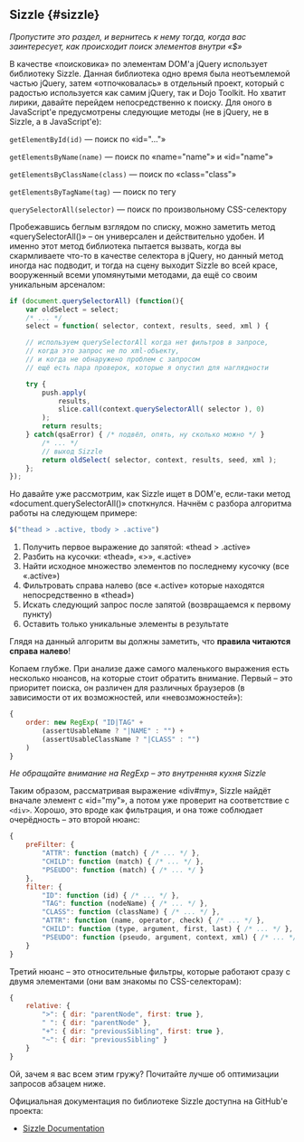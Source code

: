 ## Sizzle {#sizzle}

_Пропустите это раздел, и вернитесь к нему тогда, когда вас заинтересует, как происходит поиск элементов внутри «$»_

В качестве «поисковика» по элементам DOM'а jQuery использует библиотеку Sizzle. Данная библиотека одно время была неотъемлемой частью jQuery, затем «отпочковалась» в отдельный проект, который с радостью используется как самим jQuery, так и Dojo Toolkit. Но хватит лирики, давайте перейдем непосредственно к поиску. Для оного в JavaScript'е предусмотрены следующие методы (не в jQuery, не в Sizzle, а в JavaScript'е):

`getElementById(id)` — поиск по «id="…"»

`getElementsByName(name)` — поиск по «name="name"» и «id="name"»

`getElementsByClassName(class)` — поиск по «class="class"»

`getElementsByTagName(tag)` — поиск по тегу

`querySelectorAll(selector)` — поиск по произвольному CSS-селектору

Пробежавшись беглым взглядом по списку, можно заметить метод «querySelectorAll()» – он универсален и действительно
удобен. И именно этот метод библиотека пытается вызвать, когда вы скармливаете что-то в качестве селектора в jQuery,
но данный метод иногда нас подводит, и тогда на сцену выходит Sizzle во всей красе, вооруженный всеми упомянутыми
методами, да ещё со своим уникальным арсеналом:

```javascript
if (document.querySelectorAll) (function(){
    var oldSelect = select;
    /* ... */
    select = function( selector, context, results, seed, xml ) {

    // используем querySelectorAll когда нет фильтров в запросе,
    // когда это запрос не по xml-объекту,
    // и когда не обнаружено проблем с запросом
    // ещё есть пара проверок, которые я опустил для наглядности

    try {    
        push.apply(
            results,            
            slice.call(context.querySelectorAll( selector ), 0)        
        );
        return results;
    } catch(qsaError) { /* подвёл, опять, ну сколько можно */ }
        /* ... */
        // выход Sizzle
        return oldSelect( selector, context, results, seed, xml );
    };
});
```

Но давайте уже рассмотрим, как Sizzle ищет в DOM'е, если-таки метод «document.querySelectorAll()» споткнулся. 
Начнём с разбора алгоритма работы на следующем примере:

```javascript
$("thead > .active, tbody > .active")
```

1.  Получить первое выражение до запятой: «thead > .active»
2.  Разбить на кусочки: «thead», «>», «.active»
3.  Найти исходное множество элементов по последнему кусочку (все «.active»)
4.  Фильтровать справа налево (все «.active» которые находятся непосредственно в «thead»)
5.  Искать следующий запрос после запятой (возвращаемся к первому пункту)
6.  Оставить только уникальные элементы в результате

Глядя на данный алгоритм вы должны заметить, что **правила читаются справа налево**!

Копаем глубже. При анализе даже самого маленького выражения есть несколько нюансов, на которые стоит обратить внимание. Первый – это приоритет поиска, он различен для различных браузеров (в зависимости от их возможностей, или «невозможностей»):

```javascript
{
    order: new RegExp( "ID|TAG" +
        (assertUsableName ? "|NAME" : "") +
        (assertUsableClassName ? "|CLASS" : "")
    )
}
```


_Не обращайте внимание на RegExp – это внутренняя кухня Sizzle_

Таким образом, рассматривая выражение «div#my», Sizzle найдёт вначале элемент с «id="my"», а потом уже проверит 
на соответствие с `<div>`. Хорошо, это вроде как фильтрация, и она тоже соблюдает очерёдность – это второй нюанс:

```javascript
{
    preFilter: {    
        "ATTR": function (match) { /* ... */ },
        "CHILD": function (match) { /* ... */ },
        "PSEUDO": function (match) { /* ... */ }
    },    
    filter: {    
        "ID": function (id) { /* ... */ },
        "TAG": function (nodeName) { /* ... */ },
        "CLASS": function (className) { /* ... */ },
        "ATTR": function (name, operator, check) { /* ... */ },
        "CHILD": function (type, argument, first, last) { /* ... */ },
        "PSEUDO": function (pseudo, argument, context, xml) { /* ... */ }
    }
}
```

Третий нюанс – это относительные фильтры, которые работают сразу с двумя элементами (они вам знакомы по CSS-селекторам):

```javascript
{
    relative: {    
        ">": { dir: "parentNode", first: true },    
        " ": { dir: "parentNode" },    
        "+": { dir: "previousSibling", first: true },    
        "~": { dir: "previousSibling" }    
    }
}
```

Ой, зачем я вас всем этим гружу? Почитайте лучше об оптимизации запросов абзацем ниже.

Официальная документация по библиотеке Sizzle доступна на GitHub'е проекта:

* [Sizzle Documentation](https://github.com/jquery/sizzle/wiki/Sizzle-Documentation)
